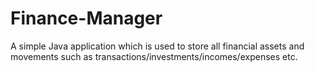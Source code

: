 # Finance-Manager
A simple Java application which is used to store all financial assets and movements such as transactions/investments/incomes/expenses etc.
